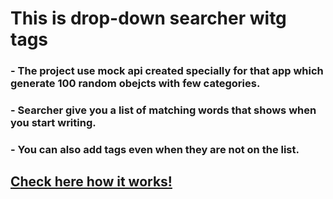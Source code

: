 <h1>This is drop-down searcher witg tags </h1>

<h3>- The project use mock api created specially for that app which generate 100 random obejcts with few categories.</h3>

<h3>- Searcher give you a list of matching words that shows when you start writing. </h3>

<h3>- You can also add tags even when they are not on the list.</h3>

<h2><a href="https://p6te.github.io/dropdown-list/">Check here how it works! </a></h2>
